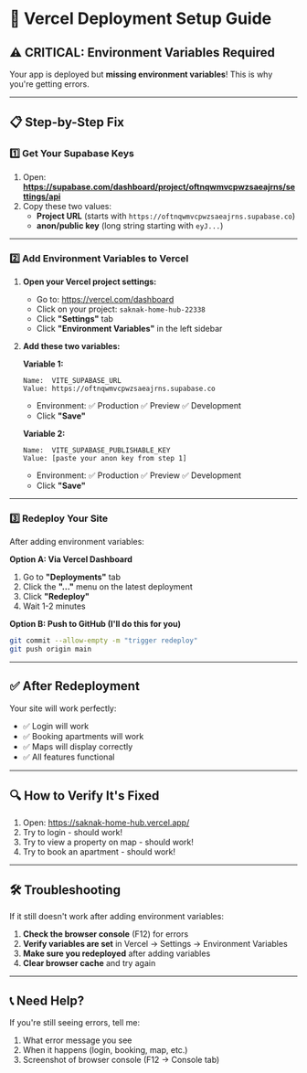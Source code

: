 # 🚀 Vercel Deployment Setup Guide

## ⚠️ CRITICAL: Environment Variables Required

Your app is deployed but **missing environment variables**! This is why you're getting errors.

---

## 📋 Step-by-Step Fix

### 1️⃣ Get Your Supabase Keys

1. Open: **https://supabase.com/dashboard/project/oftnqwmvcpwzsaeajrns/settings/api**
2. Copy these two values:
   - **Project URL** (starts with `https://oftnqwmvcpwzsaeajrns.supabase.co`)
   - **anon/public key** (long string starting with `eyJ...`)

---

### 2️⃣ Add Environment Variables to Vercel

1. **Open your Vercel project settings:**
   - Go to: https://vercel.com/dashboard
   - Click on your project: `saknak-home-hub-22338`
   - Click **"Settings"** tab
   - Click **"Environment Variables"** in the left sidebar

2. **Add these two variables:**

   **Variable 1:**
   ```
   Name:  VITE_SUPABASE_URL
   Value: https://oftnqwmvcpwzsaeajrns.supabase.co
   ```
   - Environment: ✅ Production ✅ Preview ✅ Development
   - Click **"Save"**

   **Variable 2:**
   ```
   Name:  VITE_SUPABASE_PUBLISHABLE_KEY
   Value: [paste your anon key from step 1]
   ```
   - Environment: ✅ Production ✅ Preview ✅ Development
   - Click **"Save"**

---

### 3️⃣ Redeploy Your Site

After adding environment variables:

**Option A: Via Vercel Dashboard**
1. Go to **"Deployments"** tab
2. Click the **"..."** menu on the latest deployment
3. Click **"Redeploy"**
4. Wait 1-2 minutes

**Option B: Push to GitHub (I'll do this for you)**
```bash
git commit --allow-empty -m "trigger redeploy"
git push origin main
```

---

## ✅ After Redeployment

Your site will work perfectly:
- ✅ Login will work
- ✅ Booking apartments will work
- ✅ Maps will display correctly
- ✅ All features functional

---

## 🔍 How to Verify It's Fixed

1. Open: https://saknak-home-hub.vercel.app/
2. Try to login - should work!
3. Try to view a property on map - should work!
4. Try to book an apartment - should work!

---

## 🛠️ Troubleshooting

If it still doesn't work after adding environment variables:

1. **Check the browser console** (F12) for errors
2. **Verify variables are set** in Vercel → Settings → Environment Variables
3. **Make sure you redeployed** after adding variables
4. **Clear browser cache** and try again

---

## 📞 Need Help?

If you're still seeing errors, tell me:
1. What error message you see
2. When it happens (login, booking, map, etc.)
3. Screenshot of browser console (F12 → Console tab)

